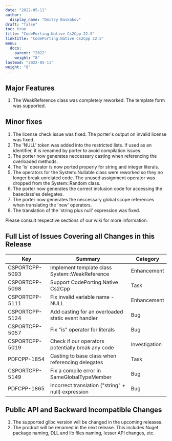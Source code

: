 ```yaml
---
date: "2022-05-11"
author:
  display_name: "Dmitry Baskakov"
draft: "false"
toc: true
title: "CodePorting.Native Cs2Cpp 22.5"
linktitle: "CodePorting.Native Cs2Cpp 22.5"
menu:
  docs:
    parent: "2022"
    weight: "8"
lastmod: "2022-05-11"
weight: "8"
---
```


## Major Features ##

1. The WeakReference class was completely reworked. The template form was supported.

## Minor fixes ##

1. The license check issue was fixed. The porter's output on invalid license was fixed.
1. The 'NULL' token was added into the restricted lists. If used as an identifier, it is renamed by porter to avoid compilation issues.
1. The porter now generates neccessary casting when referencing the overloaded methods.
1. The 'is' operator is now ported properly for string and integer literals.
1. The operators for the System::Nullable class were reworked so they no longer break unrelated code. The unused assignment operator was dropped from the System::Random class.
1. The porter now generates the correct inclusion code for accessing the baseclass'es delegates.
1. The porter now generates the neccessary global scope references when translating the 'new' operators.
1. The translation of the 'string plus null' expression was fixed.

Please consult respective sections of our wiki for more information.

## Full List of Issues Covering all Changes in this Release ##

| Key | Summary | Category |
| --- | --- | --- |
| CSPORTCPP-5093 | Implement template class System::WeakReference<T> | Enhancement |
| CSPORTCPP-5098 | Support CodePorting.Native Cs2Cpp | Task |
| CSPORTCPP-5111 | Fix invalid variable name - NULL | Enhancement |
| CSPORTCPP-5124 | Add casting for an overloaded static event handler | Bug |
| CSPORTCPP-5057 | Fix "is" operator for literals | Bug |
| CSPORTCPP-5019 | Check if our operators potentially break any code | Investigation |
| PDFCPP-1854 | Casting to base class when referencing delegates | Task |
| CSPORTCPP-5149 | Fix a compile error in SameGlobalTypeMember | Bug |
| PDFCPP-1865 | Incorrect translation ("string" + null) expression | Bug |

## Public API and Backward Incompatible Changes ##

1. The supported glibc version will be changed in the upcoming releases.
1. The product will be renamed in the next release. This includes Nuget package naming, DLL and lib files naming, lesser API changes, etc.
